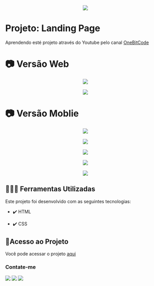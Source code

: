 <div align="center">
<img src="http://img.shields.io/static/v1?label=STATUS&message=FINALIZADO&color=GREEN&style=for-the-badge"/>
</div>

# Projeto: Landing Page

Aprendendo esté projeto através do Youtube pelo canal <a href="https://www.youtube.com/@OneBitCode" target="_blank" > OneBitCode </a>

# 📷 Versão Web

<div align="center" >
 <img src="https://user-images.githubusercontent.com/123023440/235485115-d25d0429-32d3-4bb8-9e89-edc72300cb18.png">
 <br />
 <br />
 <img src="https://user-images.githubusercontent.com/123023440/235485155-224e0d55-4d13-490c-878a-b73ddd6b221c.png">
</div>

# 📷 Versão Moblie

<div align="center" >
 <img src="https://user-images.githubusercontent.com/123023440/235487985-03c02fb5-8ab1-42f1-bb41-970dfc96120b.png">
 <br />
 <br />
 <img src="https://user-images.githubusercontent.com/123023440/235487988-0957110c-9a32-468e-8d81-22e7faf6382c.png">
 <br />
 <br />
 <img src="https://user-images.githubusercontent.com/123023440/235487978-810590bc-b84f-49a1-a90d-56f1714d5f92.png">
 <br />
 <br />
 <img src="https://user-images.githubusercontent.com/123023440/235487982-04c5630d-8366-4cd8-bcc7-1840f68e0d39.png">
 <br />
 <br />
 <img src="https://user-images.githubusercontent.com/123023440/235487984-97515b53-60a2-487f-bac6-2b5555ef0cde.png">
</div>

## 🧑🏾‍💻 Ferramentas Utilizadas

Este projeto foi desenvolvido com as seguintes tecnologias:

- ✔️ HTML

- ✔️ CSS

## 📂Acesso ao Projeto

Você pode acessar o projeto <a href="https://eolima.github.io/Projeto_LandingPage_OneBitCode/" target="_blank" > aqui </a>

### Contate-me

<div>
  <a href="https://instagram.com/lucasl.ima" target="_blank"><img src="https://img.shields.io/badge/-Instagram-%23E4405F?style=for-the-badge&logo=instagram&logoColor=white" target="_blank"></a>
  <a href = "mailto:lucasanjosdiscente@gmail.com"><img src="https://img.shields.io/badge/Gmail-D14836?style=for-the-badge&logo=gmail&logoColor=white" target="_blank"></a>
  <a href="https://linkedin.com/in/lucasl1ima" target="_blank"><img src="https://img.shields.io/badge/-LinkedIn-%230077B5?style=for-the-badge&logo=linkedin&logoColor=white" target="_blank"></a>
</div>
